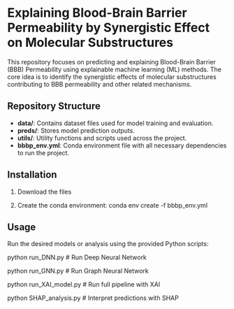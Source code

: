 # Explaining Blood-Brain Barrier Permeability by Synergistic Effect on Molecular Substructures

This repository focuses on predicting and explaining Blood-Brain Barrier (BBB) Permeability using explainable machine learning (ML) methods. The core idea is to identify the synergistic effects of molecular substructures contributing to BBB permeability and other related mechanisms.

## Repository Structure

- **data/**: Contains dataset files used for model training and evaluation.
- **preds/**: Stores model prediction outputs.
- **utils/**: Utility functions and scripts used across the project.
- **bbbp_env.yml**: Conda environment file with all necessary dependencies to run the project.

## Installation

1. Download the files

2. Create the conda environment:
conda env create -f bbbp_env.yml

## Usage

Run the desired models or analysis using the provided Python scripts:

python run_DNN.py            # Run Deep Neural Network

python run_GNN.py            # Run Graph Neural Network

python run_XAI_model.py      # Run full pipeline with XAI

python SHAP_analysis.py      # Interpret predictions with SHAP
